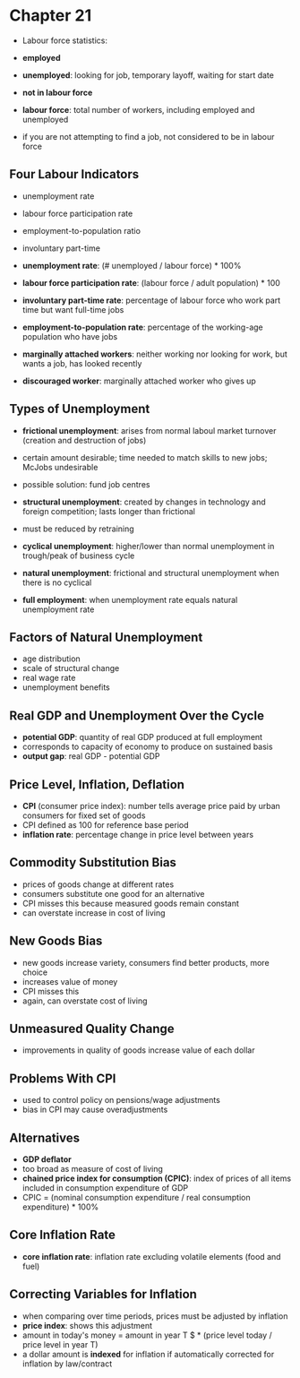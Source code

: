 Chapter 21
==========
* Labour force statistics:
* __employed__
* __unemployed__: looking for job, temporary layoff, waiting for start date
* __not in labour force__

* __labour force__: total number of workers, including employed and unemployed
* if you are not attempting to find a job, not considered to be in labour force

Four Labour Indicators
----------------------
* unemployment rate
* labour force participation rate
* employment-to-population ratio
* involuntary part-time

* __unemployment rate__: (# unemployed / labour force) * 100%
* __labour force participation rate__: (labour force / adult population) * 100

* __involuntary part-time rate__: percentage of labour force who work part time but want full-time jobs
* __employment-to-population rate__: percentage of the working-age population who have jobs

* __marginally attached workers__: neither working nor looking for work, but wants a job, has looked recently
* __discouraged worker__: marginally attached worker who gives up

Types of Unemployment
---------------------
* __frictional unemployment__: arises from normal laboul market turnover (creation and destruction of jobs)
* certain amount desirable; time needed to match skills to new jobs; McJobs undesirable 
* possible solution: fund job centres
* __structural unemployment__: created by changes in technology and foreign competition; lasts longer than frictional
* must be reduced by retraining
* __cyclical unemployment__: higher/lower than normal unemployment in trough/peak of business cycle

* __natural unemployment__: frictional and structural unemployment when there is no cyclical
* __full employment__: when unemployment rate equals natural unemployment rate

Factors of Natural Unemployment
-------------------------------
* age distribution
* scale of structural change
* real wage rate
* unemployment benefits

Real GDP and Unemployment Over the Cycle
---------------------------------------
* __potential GDP__: quantity of real GDP produced at full employment
* corresponds to capacity of economy to produce on sustained basis
* __output gap__: real GDP - potential GDP

Price Level, Inflation, Deflation
---------------------------------
* __CPI__ (consumer price index): number tells average price paid by urban consumers for fixed set of goods
* CPI defined as 100 for reference base period
* __inflation rate__: percentage change in price level between years

Commodity Substitution Bias
----------------------------
* prices of goods change at different rates
* consumers substitute one good for an alternative
* CPI misses this because measured goods remain constant 
* can overstate increase in cost of living

New Goods Bias
---------------
* new goods increase variety, consumers find better products, more choice
* increases value of money
* CPI misses this
* again, can overstate cost of living

Unmeasured Quality Change
-------------------------
* improvements in quality of goods increase value of each dollar

Problems With CPI
-----------------
* used to control policy on pensions/wage adjustments 
* bias in CPI may cause overadjustments 

Alternatives
------------
* __GDP deflator__
* too broad as measure of cost of living
* __chained price index for consumption (CPIC)__: index of prices of all items included in consumption expenditure of GDP
* CPIC = (nominal consumption expenditure / real consumption expenditure) * 100%

Core Inflation Rate
--------------------
* __core inflation rate__: inflation rate excluding volatile elements (food and fuel)

Correcting Variables for Inflation
----------------------------------
* when comparing over time periods, prices must be adjusted by inflation
* __price index__: shows this adjustment
* amount in today's money = amount in year T $ * (price level today / price level in year T)
* a dollar amount is __indexed__ for inflation if automatically corrected for inflation by law/contract
